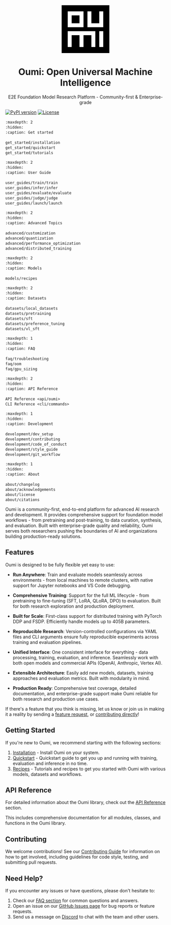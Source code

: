 <div align="center">
<img src="_static/logo/oumi_logo_dark.png" alt="Oumi Logo" width="150"/>

# Oumi: Open Universal Machine Intelligence

E2E Foundation Model Research Platform - Community-first & Enterprise-grade
</div>

[![PyPI version](https://badge.fury.io/py/oumi.svg)](https://badge.fury.io/py/oumi)
[![License](https://img.shields.io/badge/License-Apache%202.0-blue.svg)](https://opensource.org/licenses/Apache-2.0)

```{toctree}
:maxdepth: 2
:hidden:
:caption: Get started

get_started/installation
get_started/quickstart
get_started/tutorials
```

```{toctree}
:maxdepth: 2
:hidden:
:caption: User Guide

user_guides/train/train
user_guides/infer/infer
user_guides/evaluate/evaluate
user_guides/judge/judge
user_guides/launch/launch
```

```{toctree}
:maxdepth: 2
:hidden:
:caption: Advanced Topics

advanced/customization
advanced/quantization
advanced/performance_optimization
advanced/distributed_training
```

```{toctree}
:maxdepth: 2
:hidden:
:caption: Models

models/recipes
```

```{toctree}
:maxdepth: 2
:hidden:
:caption: Datasets

datasets/local_datasets
datasets/pretraining
datasets/sft
datasets/preference_tuning
datasets/vl_sft
```

```{toctree}
:maxdepth: 1
:hidden:
:caption: FAQ

faq/troubleshooting
faq/oom
faq/gpu_sizing
```

```{toctree}
:maxdepth: 2
:hidden:
:caption: API Reference

API Reference <api/oumi>
CLI Reference <cli/commands>
```

```{toctree}
:maxdepth: 1
:hidden:
:caption: Development

development/dev_setup
development/contributing
development/code_of_conduct
development/style_guide
development/git_workflow
```

```{toctree}
:maxdepth: 1
:hidden:
:caption: About

about/changelog
about/acknowledgements
about/license
about/citations
```

Oumi is a community-first, end-to-end platform for advanced AI research and development. It provides comprehensive support for foundation model workflows - from pretraining and post-training, to data curation, synthesis, and evaluation. Built with enterprise-grade quality and reliability, Oumi serves both researchers pushing the boundaries of AI and organizations building production-ready solutions.

## Features

Oumi is designed to be fully flexible yet easy to use:

- **Run Anywhere**: Train and evaluate models seamlessly across environments - from local machines to remote clusters, with native support for Jupyter notebooks and VS Code debugging.

- **Comprehensive Training**: Support for the full ML lifecycle - from pretraining to fine-tuning (SFT, LoRA, QLoRA, DPO) to evaluation. Built for both research exploration and production deployment.

- **Built for Scale**: First-class support for distributed training with PyTorch DDP and FSDP. Efficiently handle models up to 405B parameters.

- **Reproducible Research**: Version-controlled configurations via YAML files and CLI arguments ensure fully reproducible experiments across training and evaluation pipelines.

- **Unified Interface**: One consistent interface for everything - data processing, training, evaluation, and inference. Seamlessly work with both open models and commercial APIs (OpenAI, Anthropic, Vertex AI).

- **Extensible Architecture**: Easily add new models, datasets, training approaches and evaluation metrics. Built with modularity in mind.

- **Production Ready**: Comprehensive test coverage, detailed documentation, and enterprise-grade support make Oumi reliable for both research and production use cases.

If there's a feature that you think is missing, let us know or join us in making it a reality by sending a [feature request](https://github.com/oumi-ai/oumi/issues/new?template=feature_request.md), or [contributing directly](development/contributing)!

## Getting Started

If you're new to Oumi, we recommend starting with the following sections:

1. [Installation](get_started/installation) - Install Oumi on your system.
2. [Quickstart](get_started/quickstart) - Quickstart guide to get you up and running with training, evaluation and inference in no time.
3. [Recipes](get_started/tutorials) - Tutorials and recipes to get you started with Oumi with various models, datasets and workflows.

## API Reference

For detailed information about the Oumi library, check out the [API Reference](api/oumi) section.

This includes comprehensive documentation for all modules, classes, and functions in the Oumi library.

## Contributing

We welcome contributions! See our [Contributing Guide](development/contributing) for information on how to get involved, including guidelines for code style, testing, and submitting pull requests.

## Need Help?

If you encounter any issues or have questions, please don't hesitate to:

1. Check our [FAQ section](faq/troubleshooting) for common questions and answers.
2. Open an issue on our [GitHub Issues page](https://github.com/oumi-ai/oumi/issues) for bug reports or feature requests.
3. Send us a message on [Discord](https://discord.gg/S74NxTDh7v) to chat with the team and other users.

